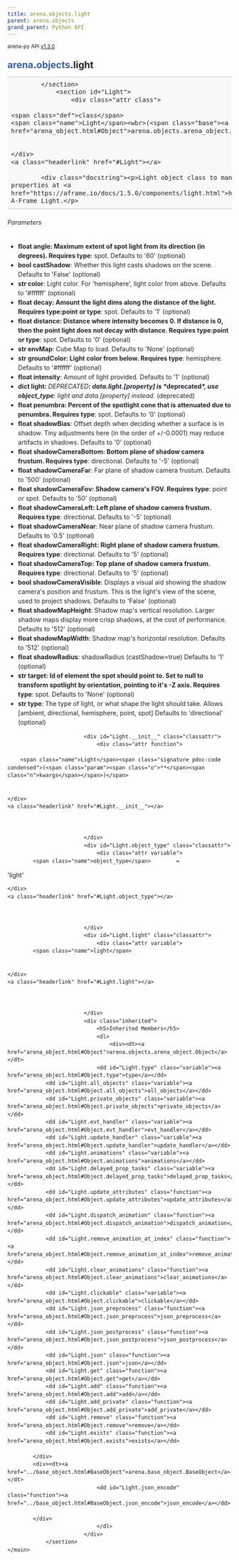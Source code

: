 ```yaml
---
title: arena.objects.light
parent: arena.objects
grand_parent: Python API
---
```

<small>arena-py API <a href="https://github.com/arenaxr/arena-py/blob/v1.3.0/arena">v1.3.0</a></small>
<div>
    <main class="pdoc">
            <section class="module-info">
                    <h1 class="modulename">
<a href="./../arena.html">arena</a><wbr>.<a href="./../objects.html">objects</a><wbr>.light    </h1>

                
                
                
                
            </section>
                <section id="Light">
                    <div class="attr class">
            
    <span class="def">class</span>
    <span class="name">Light</span><wbr>(<span class="base"><a href="arena_object.html#Object">arena.objects.arena_object.Object</a></span>):

        
    </div>
    <a class="headerlink" href="#Light"></a>
    
            <div class="docstring"><p>Light object class to manage its properties in the ARENA: A light. More properties at <a href="https://aframe.io/docs/1.5.0/components/light.html">https://aframe.io/docs/1.5.0/components/light.html</a> A-Frame Light.</p>

<h6 id="parameters">Parameters</h6>

<ul>
<li><strong>float angle: Maximum extent of spot light from its direction (in degrees). Requires type</strong>: spot. Defaults to '60' (optional)</li>
<li><strong>bool castShadow</strong>:  Whether this light casts shadows on the scene. Defaults to 'False' (optional)</li>
<li><strong>str color</strong>:  Light color. For 'hemisphere', light color from above. Defaults to '#ffffff' (optional)</li>
<li><strong>float decay: Amount the light dims along the distance of the light. Requires type:point or type</strong>: spot. Defaults to '1' (optional)</li>
<li><strong>float distance: Distance where intensity becomes 0. If distance is 0, then the point light does not decay with distance. Requires type:point or type</strong>: spot. Defaults to '0' (optional)</li>
<li><strong>str envMap</strong>:  Cube Map to load. Defaults to 'None' (optional)</li>
<li><strong>str groundColor: Light color from below. Requires type</strong>: hemisphere. Defaults to '#ffffff' (optional)</li>
<li><strong>float intensity</strong>:  Amount of light provided. Defaults to '1' (optional)</li>
<li><strong>dict light: <em></strong>DEPRECATED<strong>: data.light.[property] is *</em>deprecated<em>*, use object_type</strong>:  light and data.[property] instead.</em> (deprecated)</li>
<li><strong>float penumbra: Percent of the spotlight cone that is attenuated due to penumbra. Requires type</strong>: spot. Defaults to '0' (optional)</li>
<li><strong>float shadowBias</strong>:  Offset depth when deciding whether a surface is in shadow. Tiny adjustments here (in the order of +/-0.0001) may reduce artifacts in shadows. Defaults to '0' (optional)</li>
<li><strong>float shadowCameraBottom: Bottom plane of shadow camera frustum. Requires type</strong>: directional. Defaults to '-5' (optional)</li>
<li><strong>float shadowCameraFar</strong>:  Far plane of shadow camera frustum. Defaults to '500' (optional)</li>
<li><strong>float shadowCameraFov: Shadow camera's FOV. Requires type</strong>: point or spot. Defaults to '50' (optional)</li>
<li><strong>float shadowCameraLeft: Left plane of shadow camera frustum. Requires type</strong>: directional. Defaults to '-5' (optional)</li>
<li><strong>float shadowCameraNear</strong>:  Near plane of shadow camera frustum. Defaults to '0.5' (optional)</li>
<li><strong>float shadowCameraRight: Right plane of shadow camera frustum. Requires type</strong>: directional. Defaults to '5' (optional)</li>
<li><strong>float shadowCameraTop: Top plane of shadow camera frustum. Requires type</strong>: directional. Defaults to '5' (optional)</li>
<li><strong>bool shadowCameraVisible</strong>:  Displays a visual aid showing the shadow camera's position and frustum. This is the light's view of the scene, used to project shadows. Defaults to 'False' (optional)</li>
<li><strong>float shadowMapHeight</strong>:  Shadow map's vertical resolution. Larger shadow maps display more crisp shadows, at the cost of performance. Defaults to '512' (optional)</li>
<li><strong>float shadowMapWidth</strong>:  Shadow map's horizontal resolution. Defaults to '512' (optional)</li>
<li><strong>float shadowRadius</strong>:  shadowRadius (castShadow=true) Defaults to '1' (optional)</li>
<li><strong>str target: Id of element the spot should point to. Set to null to transform spotlight by orientation, pointing to it's -Z axis. Requires type</strong>: spot. Defaults to 'None' (optional)</li>
<li><strong>str type</strong>:  The type of light, or what shape the light should take. Allows [ambient, directional, hemisphere, point, spot] Defaults to 'directional' (optional)</li>
</ul>
</div>


                            <div id="Light.__init__" class="classattr">
                                <div class="attr function">
            
        <span class="name">Light</span><span class="signature pdoc-code condensed">(<span class="param"><span class="o">**</span><span class="n">kwargs</span></span>)</span>

        
    </div>
    <a class="headerlink" href="#Light.__init__"></a>
    
    

                            </div>
                            <div id="Light.object_type" class="classattr">
                                <div class="attr variable">
            <span class="name">object_type</span>        =
<span class="default_value">&#39;light&#39;</span>

        
    </div>
    <a class="headerlink" href="#Light.object_type"></a>
    
    

                            </div>
                            <div id="Light.light" class="classattr">
                                <div class="attr variable">
            <span class="name">light</span>

        
    </div>
    <a class="headerlink" href="#Light.light"></a>
    
    

                            </div>
                            <div class="inherited">
                                <h5>Inherited Members</h5>
                                <dl>
                                    <div><dt><a href="arena_object.html#Object">arena.objects.arena_object.Object</a></dt>
                                <dd id="Light.type" class="variable"><a href="arena_object.html#Object.type">type</a></dd>
                <dd id="Light.all_objects" class="variable"><a href="arena_object.html#Object.all_objects">all_objects</a></dd>
                <dd id="Light.private_objects" class="variable"><a href="arena_object.html#Object.private_objects">private_objects</a></dd>
                <dd id="Light.evt_handler" class="variable"><a href="arena_object.html#Object.evt_handler">evt_handler</a></dd>
                <dd id="Light.update_handler" class="variable"><a href="arena_object.html#Object.update_handler">update_handler</a></dd>
                <dd id="Light.animations" class="variable"><a href="arena_object.html#Object.animations">animations</a></dd>
                <dd id="Light.delayed_prop_tasks" class="variable"><a href="arena_object.html#Object.delayed_prop_tasks">delayed_prop_tasks</a></dd>
                <dd id="Light.update_attributes" class="function"><a href="arena_object.html#Object.update_attributes">update_attributes</a></dd>
                <dd id="Light.dispatch_animation" class="function"><a href="arena_object.html#Object.dispatch_animation">dispatch_animation</a></dd>
                <dd id="Light.remove_animation_at_index" class="function"><a href="arena_object.html#Object.remove_animation_at_index">remove_animation_at_index</a></dd>
                <dd id="Light.clear_animations" class="function"><a href="arena_object.html#Object.clear_animations">clear_animations</a></dd>
                <dd id="Light.clickable" class="variable"><a href="arena_object.html#Object.clickable">clickable</a></dd>
                <dd id="Light.json_preprocess" class="function"><a href="arena_object.html#Object.json_preprocess">json_preprocess</a></dd>
                <dd id="Light.json_postprocess" class="function"><a href="arena_object.html#Object.json_postprocess">json_postprocess</a></dd>
                <dd id="Light.json" class="function"><a href="arena_object.html#Object.json">json</a></dd>
                <dd id="Light.get" class="function"><a href="arena_object.html#Object.get">get</a></dd>
                <dd id="Light.add" class="function"><a href="arena_object.html#Object.add">add</a></dd>
                <dd id="Light.add_private" class="function"><a href="arena_object.html#Object.add_private">add_private</a></dd>
                <dd id="Light.remove" class="function"><a href="arena_object.html#Object.remove">remove</a></dd>
                <dd id="Light.exists" class="function"><a href="arena_object.html#Object.exists">exists</a></dd>

            </div>
            <div><dt><a href="../base_object.html#BaseObject">arena.base_object.BaseObject</a></dt>
                                <dd id="Light.json_encode" class="function"><a href="../base_object.html#BaseObject.json_encode">json_encode</a></dd>

            </div>
                                </dl>
                            </div>
                </section>
    </main>

<style>pre{line-height:125%;}span.linenos{color:inherit; background-color:transparent; padding-left:5px; padding-right:20px;}.pdoc-code .hll{background-color:#ffffcc}.pdoc-code{background:#f8f8f8;}.pdoc-code .c{color:#3D7B7B; font-style:italic}.pdoc-code .err{border:1px solid #FF0000}.pdoc-code .k{color:#008000; font-weight:bold}.pdoc-code .o{color:#666666}.pdoc-code .ch{color:#3D7B7B; font-style:italic}.pdoc-code .cm{color:#3D7B7B; font-style:italic}.pdoc-code .cp{color:#9C6500}.pdoc-code .cpf{color:#3D7B7B; font-style:italic}.pdoc-code .c1{color:#3D7B7B; font-style:italic}.pdoc-code .cs{color:#3D7B7B; font-style:italic}.pdoc-code .gd{color:#A00000}.pdoc-code .ge{font-style:italic}.pdoc-code .gr{color:#E40000}.pdoc-code .gh{color:#000080; font-weight:bold}.pdoc-code .gi{color:#008400}.pdoc-code .go{color:#717171}.pdoc-code .gp{color:#000080; font-weight:bold}.pdoc-code .gs{font-weight:bold}.pdoc-code .gu{color:#800080; font-weight:bold}.pdoc-code .gt{color:#0044DD}.pdoc-code .kc{color:#008000; font-weight:bold}.pdoc-code .kd{color:#008000; font-weight:bold}.pdoc-code .kn{color:#008000; font-weight:bold}.pdoc-code .kp{color:#008000}.pdoc-code .kr{color:#008000; font-weight:bold}.pdoc-code .kt{color:#B00040}.pdoc-code .m{color:#666666}.pdoc-code .s{color:#BA2121}.pdoc-code .na{color:#687822}.pdoc-code .nb{color:#008000}.pdoc-code .nc{color:#0000FF; font-weight:bold}.pdoc-code .no{color:#880000}.pdoc-code .nd{color:#AA22FF}.pdoc-code .ni{color:#717171; font-weight:bold}.pdoc-code .ne{color:#CB3F38; font-weight:bold}.pdoc-code .nf{color:#0000FF}.pdoc-code .nl{color:#767600}.pdoc-code .nn{color:#0000FF; font-weight:bold}.pdoc-code .nt{color:#008000; font-weight:bold}.pdoc-code .nv{color:#19177C}.pdoc-code .ow{color:#AA22FF; font-weight:bold}.pdoc-code .w{color:#bbbbbb}.pdoc-code .mb{color:#666666}.pdoc-code .mf{color:#666666}.pdoc-code .mh{color:#666666}.pdoc-code .mi{color:#666666}.pdoc-code .mo{color:#666666}.pdoc-code .sa{color:#BA2121}.pdoc-code .sb{color:#BA2121}.pdoc-code .sc{color:#BA2121}.pdoc-code .dl{color:#BA2121}.pdoc-code .sd{color:#BA2121; font-style:italic}.pdoc-code .s2{color:#BA2121}.pdoc-code .se{color:#AA5D1F; font-weight:bold}.pdoc-code .sh{color:#BA2121}.pdoc-code .si{color:#A45A77; font-weight:bold}.pdoc-code .sx{color:#008000}.pdoc-code .sr{color:#A45A77}.pdoc-code .s1{color:#BA2121}.pdoc-code .ss{color:#19177C}.pdoc-code .bp{color:#008000}.pdoc-code .fm{color:#0000FF}.pdoc-code .vc{color:#19177C}.pdoc-code .vg{color:#19177C}.pdoc-code .vi{color:#19177C}.pdoc-code .vm{color:#19177C}.pdoc-code .il{color:#666666}</style>
<style>:root{--pdoc-background:#fff;}.pdoc{--text:#212529;--muted:#6c757d;--link:#3660a5;--link-hover:#1659c5;--code:#f8f8f8;--active:#fff598;--accent:#eee;--accent2:#c1c1c1;--nav-hover:rgba(255, 255, 255, 0.5);--name:#0066BB;--def:#008800;--annotation:#007020;}</style>
<style>.pdoc{color:var(--text);box-sizing:border-box;line-height:1.5;background:none;}.pdoc .pdoc-button{cursor:pointer;display:inline-block;border:solid black 1px;border-radius:2px;font-size:.75rem;padding:calc(0.5em - 1px) 1em;transition:100ms all;}.pdoc .alert{padding:1rem 1rem 1rem calc(1.5rem + 24px);border:1px solid transparent;border-radius:.25rem;background-repeat:no-repeat;background-position:.75rem center;margin-bottom:1rem;}.pdoc .alert > em{display:none;}.pdoc .alert > *:last-child{margin-bottom:0;}.pdoc .alert.note {color:#084298;background-color:#cfe2ff;border-color:#b6d4fe;background-image:url("data:image/svg+xml,%3Csvg%20xmlns%3D%22http%3A//www.w3.org/2000/svg%22%20width%3D%2224%22%20height%3D%2224%22%20fill%3D%22%23084298%22%20viewBox%3D%220%200%2016%2016%22%3E%3Cpath%20d%3D%22M8%2016A8%208%200%201%200%208%200a8%208%200%200%200%200%2016zm.93-9.412-1%204.705c-.07.34.029.533.304.533.194%200%20.487-.07.686-.246l-.088.416c-.287.346-.92.598-1.465.598-.703%200-1.002-.422-.808-1.319l.738-3.468c.064-.293.006-.399-.287-.47l-.451-.081.082-.381%202.29-.287zM8%205.5a1%201%200%201%201%200-2%201%201%200%200%201%200%202z%22/%3E%3C/svg%3E");}.pdoc .alert.warning{color:#664d03;background-color:#fff3cd;border-color:#ffecb5;background-image:url("data:image/svg+xml,%3Csvg%20xmlns%3D%22http%3A//www.w3.org/2000/svg%22%20width%3D%2224%22%20height%3D%2224%22%20fill%3D%22%23664d03%22%20viewBox%3D%220%200%2016%2016%22%3E%3Cpath%20d%3D%22M8.982%201.566a1.13%201.13%200%200%200-1.96%200L.165%2013.233c-.457.778.091%201.767.98%201.767h13.713c.889%200%201.438-.99.98-1.767L8.982%201.566zM8%205c.535%200%20.954.462.9.995l-.35%203.507a.552.552%200%200%201-1.1%200L7.1%205.995A.905.905%200%200%201%208%205zm.002%206a1%201%200%201%201%200%202%201%201%200%200%201%200-2z%22/%3E%3C/svg%3E");}.pdoc .alert.danger{color:#842029;background-color:#f8d7da;border-color:#f5c2c7;background-image:url("data:image/svg+xml,%3Csvg%20xmlns%3D%22http%3A//www.w3.org/2000/svg%22%20width%3D%2224%22%20height%3D%2224%22%20fill%3D%22%23842029%22%20viewBox%3D%220%200%2016%2016%22%3E%3Cpath%20d%3D%22M5.52.359A.5.5%200%200%201%206%200h4a.5.5%200%200%201%20.474.658L8.694%206H12.5a.5.5%200%200%201%20.395.807l-7%209a.5.5%200%200%201-.873-.454L6.823%209.5H3.5a.5.5%200%200%201-.48-.641l2.5-8.5z%22/%3E%3C/svg%3E");}.pdoc .visually-hidden{position:absolute !important;width:1px !important;height:1px !important;padding:0 !important;margin:-1px !important;overflow:hidden !important;clip:rect(0, 0, 0, 0) !important;white-space:nowrap !important;border:0 !important;}.pdoc h1, .pdoc h2, .pdoc h3{font-weight:300;margin:.3em 0;padding:.2em 0;}.pdoc > section:not(.module-info) h1{font-size:1.5rem;font-weight:500;}.pdoc > section:not(.module-info) h2{font-size:1.4rem;font-weight:500;}.pdoc > section:not(.module-info) h3{font-size:1.3rem;font-weight:500;}.pdoc > section:not(.module-info) h4{font-size:1.2rem;}.pdoc > section:not(.module-info) h5{font-size:1.1rem;}.pdoc a{text-decoration:none;color:var(--link);}.pdoc a:hover{color:var(--link-hover);}.pdoc blockquote{margin-left:2rem;}.pdoc pre{border-top:1px solid var(--accent2);border-bottom:1px solid var(--accent2);margin-top:0;margin-bottom:1em;padding:.5rem 0 .5rem .5rem;overflow-x:auto;background-color:var(--code);}.pdoc code{color:var(--text);padding:.2em .4em;margin:0;font-size:85%;background-color:var(--accent);border-radius:6px;}.pdoc a > code{color:inherit;}.pdoc pre > code{display:inline-block;font-size:inherit;background:none;border:none;padding:0;}.pdoc > section:not(.module-info){margin-bottom:1.5rem;}.pdoc .modulename{margin-top:0;font-weight:bold;}.pdoc .modulename a{color:var(--link);transition:100ms all;}.pdoc .git-button{float:right;border:solid var(--link) 1px;}.pdoc .git-button:hover{background-color:var(--link);color:var(--pdoc-background);}.view-source-toggle-state,.view-source-toggle-state ~ .pdoc-code{display:none;}.view-source-toggle-state:checked ~ .pdoc-code{display:block;}.view-source-button{display:inline-block;float:right;font-size:.75rem;line-height:1.5rem;color:var(--muted);padding:0 .4rem 0 1.3rem;cursor:pointer;text-indent:-2px;}.view-source-button > span{visibility:hidden;}.module-info .view-source-button{float:none;display:flex;justify-content:flex-end;margin:-1.2rem .4rem -.2rem 0;}.view-source-button::before{position:absolute;content:"View Source";display:list-item;list-style-type:disclosure-closed;}.view-source-toggle-state:checked ~ .attr .view-source-button::before,.view-source-toggle-state:checked ~ .view-source-button::before{list-style-type:disclosure-open;}.pdoc .docstring{margin-bottom:1.5rem;}.pdoc section:not(.module-info) .docstring{margin-left:clamp(0rem, 5vw - 2rem, 1rem);}.pdoc .docstring .pdoc-code{margin-left:1em;margin-right:1em;}.pdoc h1:target,.pdoc h2:target,.pdoc h3:target,.pdoc h4:target,.pdoc h5:target,.pdoc h6:target,.pdoc .pdoc-code > pre > span:target{background-color:var(--active);box-shadow:-1rem 0 0 0 var(--active);}.pdoc .pdoc-code > pre > span:target{display:block;}.pdoc div:target > .attr,.pdoc section:target > .attr,.pdoc dd:target > a{background-color:var(--active);}.pdoc *{scroll-margin:2rem;}.pdoc .pdoc-code .linenos{user-select:none;}.pdoc .attr:hover{filter:contrast(0.95);}.pdoc section, .pdoc .classattr{position:relative;}.pdoc .headerlink{--width:clamp(1rem, 3vw, 2rem);position:absolute;top:0;left:calc(0rem - var(--width));transition:all 100ms ease-in-out;opacity:0;}.pdoc .headerlink::before{content:"#";display:block;text-align:center;width:var(--width);height:2.3rem;line-height:2.3rem;font-size:1.5rem;}.pdoc .attr:hover ~ .headerlink,.pdoc *:target > .headerlink,.pdoc .headerlink:hover{opacity:1;}.pdoc .attr{display:block;margin:.5rem 0 .5rem;padding:.4rem .4rem .4rem 1rem;background-color:var(--accent);overflow-x:auto;}.pdoc .classattr{margin-left:2rem;}.pdoc .name{color:var(--name);font-weight:bold;}.pdoc .def{color:var(--def);font-weight:bold;}.pdoc .signature{background-color:transparent;}.pdoc .param, .pdoc .return-annotation{white-space:pre;}.pdoc .signature.multiline .param{display:block;}.pdoc .signature.condensed .param{display:inline-block;}.pdoc .annotation{color:var(--annotation);}.pdoc .view-value-toggle-state,.pdoc .view-value-toggle-state ~ .default_value{display:none;}.pdoc .view-value-toggle-state:checked ~ .default_value{display:inherit;}.pdoc .view-value-button{font-size:.5rem;vertical-align:middle;border-style:dashed;margin-top:-0.1rem;}.pdoc .view-value-button:hover{background:white;}.pdoc .view-value-button::before{content:"show";text-align:center;width:2.2em;display:inline-block;}.pdoc .view-value-toggle-state:checked ~ .view-value-button::before{content:"hide";}.pdoc .inherited{margin-left:2rem;}.pdoc .inherited dt{font-weight:700;}.pdoc .inherited dt, .pdoc .inherited dd{display:inline;margin-left:0;margin-bottom:.5rem;}.pdoc .inherited dd:not(:last-child):after{content:", ";}.pdoc .inherited .class:before{content:"class ";}.pdoc .inherited .function a:after{content:"()";}.pdoc .search-result .docstring{overflow:auto;max-height:25vh;}.pdoc .search-result.focused > .attr{background-color:var(--active);}.pdoc .attribution{margin-top:2rem;display:block;opacity:0.5;transition:all 200ms;filter:grayscale(100%);}.pdoc .attribution:hover{opacity:1;filter:grayscale(0%);}.pdoc .attribution img{margin-left:5px;height:35px;vertical-align:middle;width:70px;transition:all 200ms;}.pdoc table{display:block;width:max-content;max-width:100%;overflow:auto;margin-bottom:1rem;}.pdoc table th{font-weight:600;}.pdoc table th, .pdoc table td{padding:6px 13px;border:1px solid var(--accent2);}</style></div>